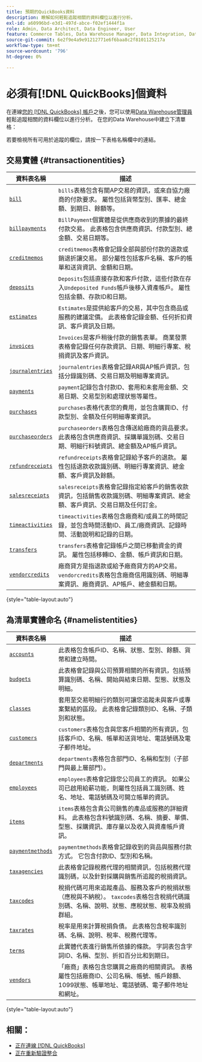 ```yaml
---
title: 預期的QuickBooks資料
description: 瞭解如何輕鬆追蹤相關的資料欄位以進行分析。
exl-id: a60996bd-e3d1-497d-abce-f02ef1444f1a
role: Admin, Data Architect, Data Engineer, User
feature: Commerce Tables, Data Warehouse Manager, Data Integration, Data Import/Export
source-git-commit: 6e2f9e4a9e91212771e6f6baa8c2f8101125217a
workflow-type: tm+mt
source-wordcount: '796'
ht-degree: 0%

---
```


# 必須有[!DNL QuickBooks]個資料

在連線[您的 [!DNL QuickBooks] 帳戶](../../../data-analyst/importing-data/integrations/quickbooks.md)之後，您可以使用[Data Warehouse管理員](../../../data-analyst/data-warehouse-mgr/tour-dwm.md)輕鬆追蹤相關的資料欄位以進行分析。 在您的Data Warehouse中建立下清單格：

若要檢視所有可用於追蹤的欄位，請按一下表格名稱欄中的連結。

## 交易實體 {#transactionentities}

| **資料表名稱** | **描述** |
|-----|-----|
| [`bill`](https://developer.intuit.com/app/developer/qbo/docs/api/accounting/all-entities/Bill) | `bills`表格包含有關AP交易的資訊，或來自協力廠商的付款要求。 屬性包括貨幣型別、匯率、總金額、到期日、餘額等。 |
| [`billpayments`](https://developer.intuit.com/app/developer/qbo/docs/api/accounting/all-entities/BillPayment) | `BillPayment`個實體是從供應商收到的票據的最終付款交易。 此表格包含供應商資訊、付款型別、總金額、交易日期等。 |
| [`creditmemos`](https://developer.intuit.com/app/developer/qbo/docs/api/accounting/all-entities/CreditMemo) | `creditmemos`表格會記錄全部與部份付款的退款或銷退折讓交易。 部分屬性包括客戶名稱、客戶的帳單和送貨資訊、金額和日期。 |
| [`deposits`](https://developer.intuit.com/app/developer/qbo/docs/api/accounting/all-entities/Deposit) | `Deposits`包括直接存款和客戶付款，這些付款在存入`Undeposited Funds`帳戶後移入資產帳戶。 屬性包括金額、存款ID和日期。 |
| [`estimates`](https://developer.intuit.com/app/developer/qbo/docs/api/accounting/all-entities/Estimate) | `Estimates`是提供給客戶的交易，其中包含商品或服務的建議定價。 此表格會記錄金額、任何折扣資訊、客戶資訊及日期。 |
| [`invoices`](https://developer.intuit.com/app/developer/qbo/docs/api/accounting/all-entities/Invoice) | `Invoices`是客戶稍後付款的銷售表單。 商業發票表格會記錄任何存款資訊、日期、明細行專案、稅捐資訊及客戶資訊。 |
| [`journalentries`](https://developer.intuit.com/app/developer/qbo/docs/api/accounting/all-entities/JournalEntry) | `journalentries`表格會記錄AR與AP帳戶資訊，包括分錄識別碼、交易日期及明細專案資訊。 |
| [`payments`](https://developer.intuit.com/app/developer/qbo/docs/api/accounting/all-entities/Payment) | `payment`記錄包含付款ID、套用和未套用金額、交易日期、交易型別和處理狀態等屬性。 |
| [`purchases`](https://developer.intuit.com/app/developer/qbo/docs/api/accounting/all-entities/Purchase) | `purchases`表格代表您的費用，並包含購買ID、付款型別、金額及任何明細專案資訊。 |
| [`purchaseorders`](https://developer.intuit.com/app/developer/qbo/docs/api/accounting/all-entities/PurchaseOrder) | `purchaseorders`表格包含傳送給廠商的貨品要求。 此表格包含供應商資訊、採購單識別碼、交易日期、明細行料號資訊、總金額及AP帳戶資訊。 |
| [`refundreceipts`](https://developer.intuit.com/app/developer/qbo/docs/api/accounting/all-entities/RefundReceipt) | `refundreceipts`表格會記錄給予客戶的退款。 屬性包括退款收款識別碼、明細行專案資訊、總金額、客戶資訊及餘額。 |
| [`salesreceipts`](https://developer.intuit.com/app/developer/qbo/docs/api/accounting/all-entities/SalesReceipt) | `salesreceipts`表格會記錄指定給客戶的銷售收款資訊，包括銷售收款識別碼、明細專案資訊、總金額、客戶資訊、交易日期及任何訂金。 |
| [`timeactivities`](https://developer.intuit.com/app/developer/qbo/docs/api/accounting/all-entities/TimeActivity) | `timeactivities`表格包含廠商和/或員工的時間記錄，並包含時間活動ID、員工/廠商資訊、記錄時間、活動說明和記錄的日期。 |
| [`transfers`](https://developer.intuit.com/app/developer/qbo/docs/api/accounting/all-entities/Transfer) | `transfers`表格會記錄帳戶之間已移動資金的資訊。 屬性包括移轉ID、金額、帳戶資訊和日期。 |
| [`vendorcredits`](https://developer.intuit.com/app/developer/qbo/docs/api/accounting/all-entities/VendorCredit) | 廠商貸方是指退款或給予廠商貸方的AP交易。 `vendorcredits`表格包含廠商信用識別碼、明細專案資訊、廠商資訊、AP帳戶、總金額和日期。 |

{style="table-layout:auto"}

## 為清單實體命名 {#namelistentities}

| **資料表名稱** | **描述** |
|-----|-----|
| [`accounts`](https://developer.intuit.com/app/developer/qbo/docs/api/accounting/all-entities/Account) | 此表格包含帳戶ID、名稱、狀態、型別、餘額、貨幣和建立時間。 |
| [`budgets`](https://developer.intuit.com/app/developer/qbo/docs/api/accounting/all-entities/Budget) | 此表格會記錄與公司預算相關的所有資訊，包括預算識別碼、名稱、開始與結束日期、型態、狀態及明細。 |
| [`classes`](https://developer.intuit.com/app/developer/qbo/docs/api/accounting/all-entities/Class) | 套用至交易明細行的類別可讓您追蹤未與客戶或專案繫結的區段。 此表格會記錄類別ID、名稱、子類別和狀態。 |
| [`customers`](https://developer.intuit.com/app/developer/qbo/docs/api/accounting/all-entities/Customer) | `customers`表格包含與您客戶相關的所有資訊，包括客戶ID、名稱、帳單和送貨地址、電話號碼及電子郵件地址。 |
| [`departments`](https://developer.intuit.com/app/developer/qbo/docs/api/accounting/all-entities/Department) | `departments`表格包含部門ID、名稱和型別（子部門與最上層部門）。 |
| [`employees`](https://developer.intuit.com/app/developer/qbo/docs/api/accounting/all-entities/Employee) | `employees`表格會記錄您公司員工的資訊。 如果公司已啟用給薪功能，則屬性包括員工識別碼、姓名、地址、電話號碼及可開立帳單的資訊。 |
| [`items`](https://developer.intuit.com/app/developer/qbo/docs/api/accounting/all-entities/Item) | `items`表格包含貴公司銷售的產品或服務的詳細資料。 此表格包含料號識別碼、名稱、摘要、單價、型態、採購資訊、庫存量以及收入與資產帳戶資訊。 |
| [`paymentmethods`](https://developer.intuit.com/app/developer/qbo/docs/api/accounting/all-entities/PaymentMethod) | `paymentmethods`表格會記錄收到的貨品與服務付款方式。 它包含付款ID、型別和名稱。 |
| [`taxagencies`](https://developer.intuit.com/app/developer/qbo/docs/api/accounting/all-entities/TaxAgency) | 此表格會記錄稅務代理的相關資訊，包括稅務代理識別碼，以及針對採購與銷售所追蹤的稅捐資訊。 |
| [`taxcodes`](https://developer.intuit.com/app/developer/qbo/docs/api/accounting/all-entities/TaxCode) | 稅捐代碼可用來追蹤產品、服務及客戶的稅捐狀態（應稅與不納稅）。 `taxcodes`表格包含稅捐代碼識別碼、名稱、說明、狀態、應稅狀態、稅率及稅捐群組。 |
| [`taxrates`](https://developer.intuit.com/app/developer/qbo/docs/api/accounting/all-entities/TaxRate) | 稅率是用來計算稅捐負債。 此表格包含稅率識別碼、名稱、說明、稅率、稅務代理等。 |
| [`terms`](https://developer.intuit.com/app/developer/qbo/docs/api/accounting/all-entities/Term) | 此實體代表進行銷售所依據的條款。 字詞表包含字詞ID、名稱、型別、折扣百分比和到期日。 |
| [`vendors`](https://developer.intuit.com/app/developer/qbo/docs/api/accounting/all-entities/Vendor) | 「廠商」表格包含您購買之廠商的相關資訊。 表格屬性包括廠商ID、公司名稱、帳號、帳戶餘額、1099狀態、帳單地址、電話號碼、電子郵件地址和網址。 |

{style="table-layout:auto"}

## 相關：

* [正在連線 [!DNL QuickBooks]](../integrations/quickbooks.md)
* [正在重新驗證整合](https://experienceleague.adobe.com/docs/commerce-knowledge-base/kb/how-to/mbi-reauthenticating-integrations.html)
